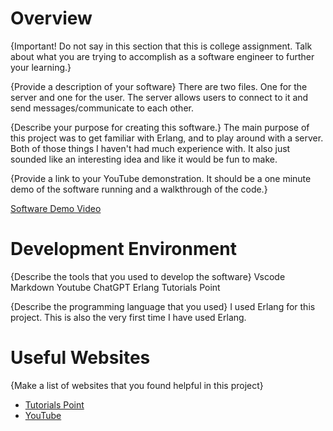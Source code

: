 # Overview

{Important! Do not say in this section that this is college assignment. Talk about what you are trying to accomplish as a software engineer to further your learning.}

{Provide a description of your software}
There are two files. One for the server and one for the user. The server allows users to connect to it and send messages/communicate to each other.

{Describe your purpose for creating this software.}
The main purpose of this project was to get familiar with Erlang, and to play around with a server. Both of those things I haven't had much experience with. It also just sounded like 
an interesting idea and like it would be fun to make.


{Provide a link to your YouTube demonstration. It should be a one minute demo of the software running and a walkthrough of the code.}

[Software Demo Video]([https://youtu.be/Q-h3zjrcWvY](https://youtu.be/lry_S7LcVhU))

# Development Environment

{Describe the tools that you used to develop the software}
Vscode
Markdown
Youtube
ChatGPT
Erlang
Tutorials Point

{Describe the programming language that you used}
I used Erlang for this project. This is also the very first time I have used Erlang.

# Useful Websites

{Make a list of websites that you found helpful in this project}

- [Tutorials Point](https://www.tutorialspoint.com/erlang/index.htm)
- [YouTube](youtube.com)
